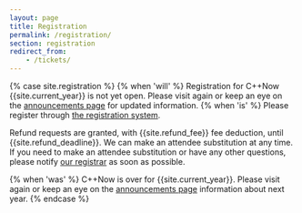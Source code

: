 ```yaml
---
layout: page
title: Registration
permalink: /registration/
section: registration
redirect_from:
    - /tickets/
---
```


{% case site.registration %}
  {% when 'will' %}
Registration for C++Now {{site.current_year}} is not yet open. Please visit again or keep an eye on the [announcements page](/announcements/) for updated information.
  {% when 'is' %}
Please register through <a href="{{site.krueger_reg_URL}}">the registration system</a>.

Refund requests are granted, with {{site.refund_fee}} fee deduction, until {{site.refund_deadline}}. We can make an attendee substitution at any time. If you need to make an attendee substitution or have any other questions, please notify [our registrar](mailto:registrar@cppnow.org) as soon as possible.
 
  {% when 'was' %}
C++Now is over for {{site.current_year}}. Please visit again or keep an eye on the [announcements page](/announcements/) information about next year.
{% endcase %}
